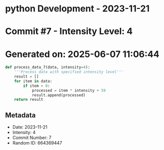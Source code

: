﻿# python Development - 2023-11-21
# Commit #7 - Intensity Level: 4
# Generated on: 2025-06-07 11:06:44
```python
def process_data_7(data, intensity=4):
    '''Process data with specified intensity level'''
    result = []
    for item in data:
        if item > 0:
            processed = item * intensity + 59
            result.append(processed)
    return result
```
## Metadata
- Date: 2023-11-21
- Intensity: 4
- Commit Number: 7
- Random ID: 664369447

